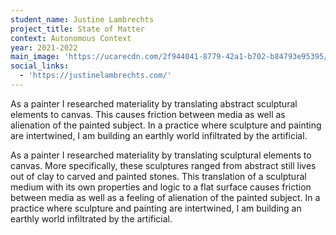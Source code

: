 ```yaml
---
student_name: Justine Lambrechts
project_title: State of Matter
context: Autonomous Context
year: 2021-2022
main_image: 'https://ucarecdn.com/2f944041-8779-42a1-b702-b84793e95395/'
social_links:
  - 'https://justinelambrechts.com/'
---
```

As a painter I researched materiality by translating abstract sculptural elements to canvas. This causes friction between media as well as alienation of the painted subject. In a practice where sculpture and painting are intertwined, I am building an earthly world infiltrated by the artificial. 

As a painter I researched materiality by translating sculptural elements to canvas. More specifically, these sculptures ranged from abstract still lives out of clay to carved and painted stones. This translation of a sculptural medium with its own properties and logic to a flat surface causes friction between media as well as a feeling of alienation of the painted subject. In a practice where sculpture and painting are intertwined, I am building an earthly world infiltrated by the artificial. 